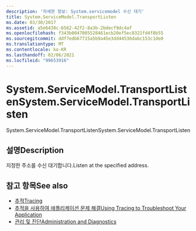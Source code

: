 ```yaml
---
description: '자세한 정보: System.servicemodel 수신 대기'
title: System.ServiceModel.TransportListen
ms.date: 03/30/2017
ms.assetid: a5e6438c-6562-42f2-8a3b-2bdecf9dc4af
ms.openlocfilehash: f343b0047005528461ecb20ef5ec8321fd4f8b55
ms.sourcegitcommit: ddf7edb67715a5b9a45e3dd44536dabc153c1de0
ms.translationtype: MT
ms.contentlocale: ko-KR
ms.lasthandoff: 02/06/2021
ms.locfileid: "99653916"
---
```

# <a name="systemservicemodeltransportlisten"></a><span data-ttu-id="cc9c4-103">System.ServiceModel.TransportListen</span><span class="sxs-lookup"><span data-stu-id="cc9c4-103">System.ServiceModel.TransportListen</span></span>

<span data-ttu-id="cc9c4-104">System.ServiceModel.TransportListen</span><span class="sxs-lookup"><span data-stu-id="cc9c4-104">System.ServiceModel.TransportListen</span></span>  
  
## <a name="description"></a><span data-ttu-id="cc9c4-105">설명</span><span class="sxs-lookup"><span data-stu-id="cc9c4-105">Description</span></span>  

 <span data-ttu-id="cc9c4-106">지정한 주소를 수신 대기합니다.</span><span class="sxs-lookup"><span data-stu-id="cc9c4-106">Listen at the specified address.</span></span>  
  
## <a name="see-also"></a><span data-ttu-id="cc9c4-107">참고 항목</span><span class="sxs-lookup"><span data-stu-id="cc9c4-107">See also</span></span>

- [<span data-ttu-id="cc9c4-108">추적</span><span class="sxs-lookup"><span data-stu-id="cc9c4-108">Tracing</span></span>](index.md)
- [<span data-ttu-id="cc9c4-109">추적을 사용하여 애플리케이션 문제 해결</span><span class="sxs-lookup"><span data-stu-id="cc9c4-109">Using Tracing to Troubleshoot Your Application</span></span>](using-tracing-to-troubleshoot-your-application.md)
- [<span data-ttu-id="cc9c4-110">관리 및 진단</span><span class="sxs-lookup"><span data-stu-id="cc9c4-110">Administration and Diagnostics</span></span>](../index.md)
